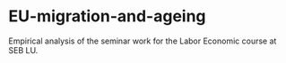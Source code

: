 # EU-migration-and-ageing
Empirical analysis of the seminar work for the Labor Economic course at SEB LU.
